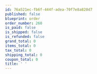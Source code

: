 ```yaml
---
id: 76a521ec-fb6f-444f-adea-70f7e8a820d7
published: false
blueprint: order
order_number: 260
is_paid: false
is_shipped: false
is_refunded: false
grand_total: 0
items_total: 0
tax_total: 0
shipping_total: 0
coupon_total: 0
title: ' '
---
```

